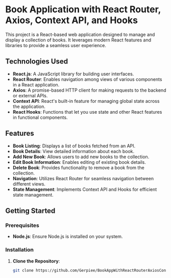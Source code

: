 # Book Application with React Router, Axios, Context API, and Hooks

This project is a React-based web application designed to manage and display a collection of books. It leverages modern React features and libraries to provide a seamless user experience.

## Technologies Used

- **React.js**: A JavaScript library for building user interfaces.
- **React Router**: Enables navigation among views of various components in a React application.
- **Axios**: A promise-based HTTP client for making requests to the backend or external APIs.
- **Context API**: React's built-in feature for managing global state across the application.
- **React Hooks**: Functions that let you use state and other React features in functional components.

## Features

- **Book Listing**: Displays a list of books fetched from an API.
- **Book Details**: View detailed information about each book.
- **Add New Book**: Allows users to add new books to the collection.
- **Edit Book Information**: Enables editing of existing book details.
- **Delete Book**: Provides functionality to remove a book from the collection.
- **Navigation**: Utilizes React Router for seamless navigation between different views.
- **State Management**: Implements Context API and Hooks for efficient state management.

## Getting Started

### Prerequisites

- **Node.js**: Ensure Node.js is installed on your system.

### Installation

1. **Clone the Repository**:
   ```bash
   git clone https://github.com/Gerpiee/BookAppWithReactRouterAxiosContextAPIHooks.git
